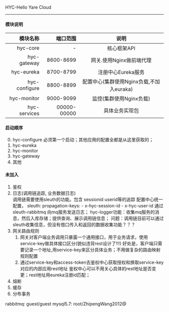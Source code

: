HYC-Hello 
    Yare
    Cloud

---
#### 模块说明
| 模块名称 | 端口范围 | 说明 |
| ---: | ---:    | :---: | 
| hyc-core|-|核心框架API |
| hyc-gateway|8600-8699|网关.使用Nginx做前端代理 |
| hyc-eureka|8700-8799|注册中心Eureka服务 |
| hyc-configure|8800-8899|配置中心(集群使用Nginx负载,不加入euraka) |
| hyc-monitor|9000-9099|监控(集群使用Nginx负载) |
| hyc-services|00000-00000|具体业务实现包 |



#### 启动顺序
0. hyc-configure 必须第一个启动；其他应用的配置全都是从这里获取的；
1. hyc-eureka
2. hyc-monitor
3. hyc-gateway
4. 其他


#### 未加入
1. 鉴权
2. 日志(调用链追踪, 业务数据日志)  
   调用链需要使用sleuth的功能。包含 sessionid userid等的追踪
   配置中心统一配置，
     sleuth:
       propagation-keys:
         - x-hyc-session-id
         - x-hyc-user-id
   通过sleuth-rabbitmq 向mq服务发送日志；
   hyc-logger功能：收集mq服务的消息，然后入库存储；提供查询、展示调用链信息；
   问题：调用链目前可以通过sleuth收集信息，但没有借口传入和返回的数据收集功能？？？
3. 网关路由规则
    1. 网关对客户端业务调用只暴露一个通用接口，用于业务请求，使用service-key做具体接口区分(貌似违背rest设计了!!!)
       好处是，客户端只需要记录一个地址,用service-key来区分具体业务；不用做复杂的路由映射规则配置
    2. 通过service-key和access-token去鉴权中心获取授权和换取service-key对应的内部应用rest地址
       鉴权中心可以不用关心具体的rest地址是否变更；rest地址用eureka注册id匹配；
4. 熔断
5. 缓存
6. 分布事务


rabbitmq: guest/guest
mysql5.7: root/ZhipengWang2012@
